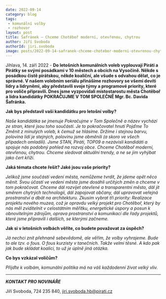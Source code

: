 ```yaml
---
date: 2022-09-14
category: blog
tags:
 - komunální volby
 - rozhovor
layout: post
title: Šafránek – Chceme Chotěboř moderní, otevřenou, chytrou
author: Jiří Svoboda
authorId: jiri.svoboda
image: posts/2022-09-14-safranek-chceme-chotebor-moderni-otevrenou-chytrou.jpg
---
```


Jihlava, 14. září 2022 - **Do letošních komunálních voleb vyplouvají Piráti a Pirátky se svými posádkami v 10 městech a obcích na Vysočině. Někde s posádkou čistě pirátskou, někde koaliční, ale všude s odvahou dělat, co je správné. V našem volebním seriálu přinášíme rozhovory se všemi devíti lídry a lídryněmi, aby představili svoje týmy a programové priority, které pro voliče připravili. Dnes jsme vyzpovídali místostarostu města Chotěboř a lídra kandidátky POKRAČUJME V TOM SPOLEČNĚ Mgr. Bc. Davida Šafránka.**

**Jak bys představil vaši kandidátku pro letošní volby?**

*Naše kandidátka se jmenuje Pokračujme v Tom Společně a název vychází ze stran, které jsou toho součástí. Je to pokračovatel hnutí Pojďme To Změnit z minulých voleb, k čemuž se hlásíme. Držíme i stejnou barvu, polovina lidí je stejných, polovinu jsme obměnili (a skoro ve všech případech omladili). Jsme STAN, Piráti, TOP09 a nezávislí kandidáti a spojuje nás podobný pohled na rozvoj obce. Chceme Chotěboř moderní, otevřenou, chytrou. Chceme sledovat aktuální trendy, a ne se jim vyhýbat jako čert kříži.*

**Jaká témata chcete řešit? Jaké jsou vaše priority?**

*Jelikož jsme součástí vedení města, nemůžeme tvrdit, že jdeme opět něco měnit. Svou účastí ve vedení města jsme dosáhli určitých změn a chceme v tom pokračovat. Chceme dál rozvíjet otevřené a transparentní město, dál jít směrem chytrých technologií, dál zapojovat občany, dál upravovat veřejná prostranství a dbát na architekturu. Zkusím vybrat tři priority: Realizace projektu nového muzea, což je opravdu velký projekt pro Chotěboř, který by nás měl zviditelnit v celostátním měřítku, energetické úspory a posun k obnovitelným zdrojům, oprava prostranství a komunikací dle řady projektů, které jsme připravili i dalších, se kterými začneme.*

**Jak si v letošních volbách věříte, co budete považovat za úspěch?**

*Já nechci znít přehnaně sebevědomě, ale věřím, že volby vyhrajeme. Bude to ale tzv. o fous. O fous kurzisty v tanečních. Takže velmi těsné. A kdo pak jak bude skládat koalici, to už je úplně jiná otázka.*

**Co bys vzkázal voličům?**

*Přijďte k volbám, komunální politika má na váš každodenní život velký vliv.*

---

***KONTAKT PRO NOVINÁŘE*** 

Jiří Svoboda, 724 235 840, <jiri.svoboda.hb@pirati.cz>
